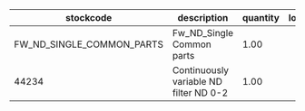 |stockcode|description|quantity|location|
|---------|-----------|--------|--------|
|FW_ND_SINGLE_COMMON_PARTS|Fw_ND_Single Common parts|1.00||
|44234|Continuously variable ND filter ND 0-2|1.00||
